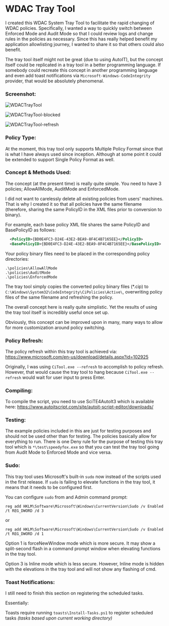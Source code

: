 # WDAC Tray Tool
I created this WDAC System Tray Tool to facilitate the rapid changing of WDAC policies. Specifically, I wanted a way to quickly switch between Enforced Mode and Audit Mode so that I could review logs and change rules in the policies as necessary. Since this has really helped benefit my application allowlisting journey, I wanted to share it so that others could also benefit. 

The tray tool itself might not be great (due to using AutoIT), but the concept itself could be replicated in a tray tool in a better programming language. If somebody could recreate this concept in another programming language and even add toast notifications via `Microsoft-Windows-CodeIntegrity` provider, that would be absolutely phenomenal. 

### Screenshot:
![WDACTrayTool](https://github.com/WildByDesign/WDACTrayTool/assets/26308319/c5d51f3d-9358-41c1-92b4-84fa91046d15)


![WDACTrayTool-blocked](https://github.com/WildByDesign/WDACTrayTool/assets/26308319/0d1b71c9-8dc0-495b-a4cb-cb7bbf48b2b5)

![WDACTrayTool-refresh](https://github.com/WildByDesign/WDACTrayTool/assets/26308319/6ae7dfb9-8832-4fa4-b0aa-4d478609800a)



### Policy Type:

At the moment, this tray tool only supports Multiple Policy Format since that is what I have always used since inception. Although at some point it could be extended to support Single Policy Format as well.

### Concept & Methods Used:

The concept (at the present time) is really quite simple. You need to have 3 policies; AllowAllMode, AuditMode and EnforcedMode.

I did not want to carelessly delete all existing policies from users' machines. That is why I created it so that all policies
have the same filename (therefore, sharing the same PolicyID in the XML files prior to conversion to binary).

For example, each base policy XML file shares the same PolicyID and BasePolicyID as follows:

```xml
  <PolicyID>{BD0E4FC3-D24E-43E2-BEA9-8F4C4B7165EE}</PolicyID>
  <BasePolicyID>{BD0E4FC3-D24E-43E2-BEA9-8F4C4B7165EE}</BasePolicyID>
```

Your policy binary files need to be placed in the corresponding policy directories:
```batch
.\policies\AllowAllMode
.\policies\AuditMode
.\policies\EnforcedMode
```

The tray tool simply copies the converted policy binary files (*.cip) to `C:\Windows\System32\CodeIntegrity\CiPolicies\Active\`, overwriting policy
files of the same filename and refreshing the policy.

The overall concept here is really quite simplistic. Yet the results of using the tray tool itself is incredibly useful once set up.

Obviously, this concept can be improved upon in many, many ways to allow for more customization around policy switching.


### Policy Refresh:

The policy refresh within this tray tool is achieved via: https://www.microsoft.com/en-us/download/details.aspx?id=102925

Originally, I was using `CiTool.exe --refresh` to accomplish to policy refresh. However, that would cause the tray tool to hang because `CiTool.exe --refresh` would wait for user input to press Enter.


### Compiling:

To compile the script, you need to use SciTE4AutoIt3 which is available here: https://www.autoitscript.com/site/autoit-script-editor/downloads/


### Testing:

The example policies included in this are just for testing purposes and should not be used other than for testing.
The policies basically allow for everything to run. There is one Deny rule for the purpose of testing this tray tool
which is `*\test\speedyfox.exe` so that you can test the tray tool going from Audit Mode to Enforced Mode and vice versa.


### Sudo:

This tray tool uses Microsoft's built-in `sudo` now instead of the scripts used in the first release. If `sudo` is failing to
elevate functions in the tray tool, it means that it needs to be configured first.

You can configure `sudo` from and Admin command prompt:

`reg add HKLM\Software\Microsoft\Windows\CurrentVersion\Sudo /v Enabled /t REG_DWORD /d 3`

or

`reg add HKLM\Software\Microsoft\Windows\CurrentVersion\Sudo /v Enabled /t REG_DWORD /d 1`

Option 1 is forceNewWindow mode which is more secure. It may show a split-second flash in a command prompt window when elevating functions in the tray tool.

Option 3 is Inline mode which is less secure. However, Inline mode is hidden with the elevations in the tray tool and will not show any flashing of cmd.


### Toast Notifications:

I still need to finish this section on registering the scheduled tasks.

Essentially:

Toasts require running `toasts\Install-Tasks.ps1` to register scheduled tasks _(tasks based upon current working directory)_
